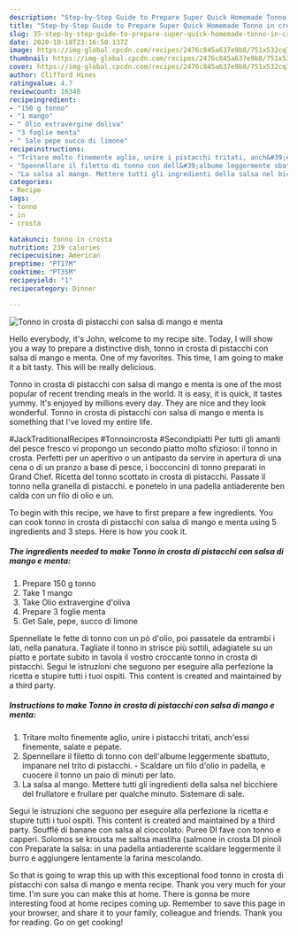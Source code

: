 ```yaml
---
description: "Step-by-Step Guide to Prepare Super Quick Homemade Tonno in crosta di pistacchi con salsa di mango e menta"
title: "Step-by-Step Guide to Prepare Super Quick Homemade Tonno in crosta di pistacchi con salsa di mango e menta"
slug: 35-step-by-step-guide-to-prepare-super-quick-homemade-tonno-in-crosta-di-pistacchi-con-salsa-di-mango-e-menta
date: 2020-10-18T23:16:50.137Z
image: https://img-global.cpcdn.com/recipes/2476c845a637e9b8/751x532cq70/tonno-in-crosta-di-pistacchi-con-salsa-di-mango-e-menta-recipe-main-photo.jpg
thumbnail: https://img-global.cpcdn.com/recipes/2476c845a637e9b8/751x532cq70/tonno-in-crosta-di-pistacchi-con-salsa-di-mango-e-menta-recipe-main-photo.jpg
cover: https://img-global.cpcdn.com/recipes/2476c845a637e9b8/751x532cq70/tonno-in-crosta-di-pistacchi-con-salsa-di-mango-e-menta-recipe-main-photo.jpg
author: Clifford Hines
ratingvalue: 4.7
reviewcount: 16348
recipeingredient:
- "150 g tonno"
- "1 mango"
- " Olio extravergine doliva"
- "3 foglie menta"
- " Sale pepe succo di limone"
recipeinstructions:
- "Tritare molto finemente aglio, unire i pistacchi tritati, anch&#39;essi finemente, salate e pepate."
- "Spennellare il filetto di tonno con dell&#39;albume leggermente sbattuto, impanare nel trito di pistacchi. Scaldare un filo d&#39;olio in padella, e cuocere il tonno un paio di minuti per lato."
- "La salsa al mango. Mettere tutti gli ingredienti della salsa nel bicchiere del frullatore e frullare per qualche minuto. Sistemare di sale."
categories:
- Recipe
tags:
- tonno
- in
- crosta

katakunci: tonno in crosta 
nutrition: 239 calories
recipecuisine: American
preptime: "PT17M"
cooktime: "PT35M"
recipeyield: "1"
recipecategory: Dinner

---
```



![Tonno in crosta di pistacchi con salsa di mango e menta](https://img-global.cpcdn.com/recipes/2476c845a637e9b8/751x532cq70/tonno-in-crosta-di-pistacchi-con-salsa-di-mango-e-menta-recipe-main-photo.jpg)

Hello everybody, it's John, welcome to my recipe site. Today, I will show you a way to prepare a distinctive dish, tonno in crosta di pistacchi con salsa di mango e menta. One of my favorites. This time, I am going to make it a bit tasty. This will be really delicious.

Tonno in crosta di pistacchi con salsa di mango e menta is one of the most popular of recent trending meals in the world. It is easy, it is quick, it tastes yummy. It's enjoyed by millions every day. They are nice and they look wonderful. Tonno in crosta di pistacchi con salsa di mango e menta is something that I've loved my entire life.

#JackTraditionalRecipes #Tonnoincrosta #Secondipiatti Per tutti gli amanti del pesce fresco vi propongo un secondo piatto molto sfizioso: il tonno in crosta. Perfetti per un aperitivo o un antipasto da servire in apertura di una cena o di un pranzo a base di pesce, i bocconcini di tonno preparati in Grand Chef. Ricetta del tonno scottato in crosta di pistacchi. Passate il tonno nella granella di pistacchi. e ponetelo in una padella antiaderente ben calda con un filo di olio e un.


To begin with this recipe, we have to first prepare a few ingredients. You can cook tonno in crosta di pistacchi con salsa di mango e menta using 5 ingredients and 3 steps. Here is how you cook it.

<!--inarticleads1-->

##### The ingredients needed to make Tonno in crosta di pistacchi con salsa di mango e menta:

1. Prepare 150 g tonno
1. Take 1 mango
1. Take  Olio extravergine d&#39;oliva
1. Prepare 3 foglie menta
1. Get  Sale, pepe, succo di limone


Spennellate le fette di tonno con un pò d&#39;olio, poi passatele da entrambi i lati, nella panatura. Tagliate il tonno in strisce più sottili, adagiatele su un piatto e portate subito in tavola il vostro croccante tonno in crosta di pistacchi. Segui le istruzioni che seguono per eseguire alla perfezione la ricetta e stupire tutti i tuoi ospiti. This content is created and maintained by a third party. 

<!--inarticleads2-->

##### Instructions to make Tonno in crosta di pistacchi con salsa di mango e menta:

1. Tritare molto finemente aglio, unire i pistacchi tritati, anch&#39;essi finemente, salate e pepate.
1. Spennellare il filetto di tonno con dell&#39;albume leggermente sbattuto, impanare nel trito di pistacchi. - Scaldare un filo d&#39;olio in padella, e cuocere il tonno un paio di minuti per lato.
1. La salsa al mango. Mettere tutti gli ingredienti della salsa nel bicchiere del frullatore e frullare per qualche minuto. Sistemare di sale.


Segui le istruzioni che seguono per eseguire alla perfezione la ricetta e stupire tutti i tuoi ospiti. This content is created and maintained by a third party. Soufflé di banane con salsa al cioccolato. Puree DI fave con tonno e capperi. Solomos se krousta me saltsa mastiha (salmone in crosta DI pinoli con Preparate la salsa: in una padella antiaderente scaldare leggermente il burro e aggiungere lentamente la farina mescolando. 

So that is going to wrap this up with this exceptional food tonno in crosta di pistacchi con salsa di mango e menta recipe. Thank you very much for your time. I'm sure you can make this at home. There is gonna be more interesting food at home recipes coming up. Remember to save this page in your browser, and share it to your family, colleague and friends. Thank you for reading. Go on get cooking!
